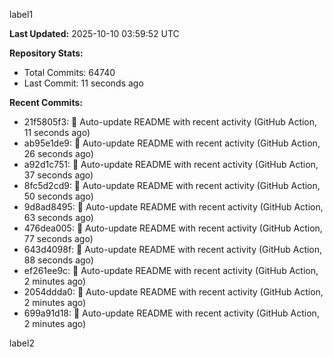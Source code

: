 
label1 
<!-- ACTIVITY_START -->
**Last Updated:** 2025-10-10 03:59:52 UTC

**Repository Stats:**
- Total Commits: 64740
- Last Commit: 11 seconds ago

**Recent Commits:**
- 21f5805f3: 🤖 Auto-update README with recent activity (GitHub Action, 11 seconds ago)
- ab95e1de9: 🤖 Auto-update README with recent activity (GitHub Action, 26 seconds ago)
- a92d1c751: 🤖 Auto-update README with recent activity (GitHub Action, 37 seconds ago)
- 8fc5d2cd9: 🤖 Auto-update README with recent activity (GitHub Action, 50 seconds ago)
- 9d8ad8495: 🤖 Auto-update README with recent activity (GitHub Action, 63 seconds ago)
- 476dea005: 🤖 Auto-update README with recent activity (GitHub Action, 77 seconds ago)
- 643d4098f: 🤖 Auto-update README with recent activity (GitHub Action, 88 seconds ago)
- ef261ee9c: 🤖 Auto-update README with recent activity (GitHub Action, 2 minutes ago)
- 2054ddda0: 🤖 Auto-update README with recent activity (GitHub Action, 2 minutes ago)
- 699a91d18: 🤖 Auto-update README with recent activity (GitHub Action, 2 minutes ago)
<!-- ACTIVITY_END -->

label2
